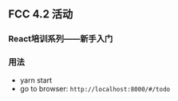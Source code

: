 ## FCC 4.2 活动

### React培训系列——新手入门 

### 用法

* yarn start
* go to browser: `http://localhost:8000/#/todo`
